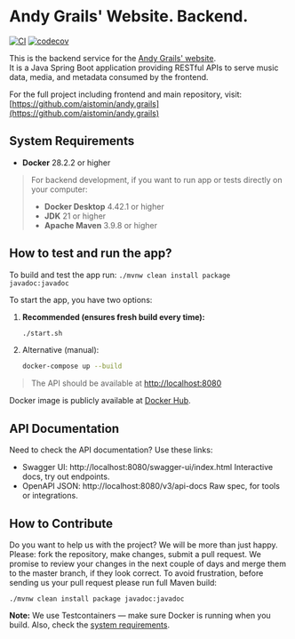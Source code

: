 # Andy Grails' Website. Backend.

[![CI](https://github.com/aistomin/andy.grails.backend/actions/workflows/ci.yml/badge.svg?branch=master)](https://github.com/aistomin/andy.grails.backend/actions/workflows/ci.yml)
[![codecov](https://codecov.io/gh/aistomin/andy.grails.backend/graph/badge.svg?token=WZFAART6QM)](https://codecov.io/gh/aistomin/andy.grails.backend)

This is the backend service for the [Andy Grails' website](https://andy-grails.de/).  
It is a Java Spring Boot application providing RESTful APIs to serve music data, media, and metadata consumed by the frontend.

For the full project including frontend and main repository, visit:  
[https://github.com/aistomin/andy.grails](https://github.com/aistomin/andy.grails)

## System Requirements

- **Docker** 28.2.2 or higher

> For backend development, if you want to run app or tests directly on your computer:
> - **Docker Desktop** 4.42.1 or higher
> - **JDK** 21 or higher
> - **Apache Maven** 3.9.8 or higher

## How to test and run the app?

To build and test the app run: `./mvnw clean install package javadoc:javadoc`

To start the app, you have two options:

1. **Recommended (ensures fresh build every time):**
   ```bash
   ./start.sh
2. Alternative (manual):
    ```bash
    docker-compose up --build

> The API should be available at [http://localhost:8080](http://localhost:8080)

Docker image is publicly available at [Docker Hub](https://hub.docker.com/r/andygrails/andy-grails-backend).

## API Documentation
Need to check the API documentation? Use these links:

 - Swagger UI: http://localhost:8080/swagger-ui/index.html
Interactive docs, try out endpoints.
 - OpenAPI JSON: http://localhost:8080/v3/api-docs
Raw spec, for tools or integrations.

## How to Contribute
Do you want to help us with the project? We will be more than just happy.
Please: fork the repository, make changes, submit a pull request. We promise
to review your changes in the next couple of days and merge them to the master
branch, if they look correct. To avoid frustration, before sending us your pull
request please run full Maven build:

```
./mvnw clean install package javadoc:javadoc
```
**Note:** We use Testcontainers — make sure Docker is running when you build.
Also, check the [system requirements](#system-requirements).

